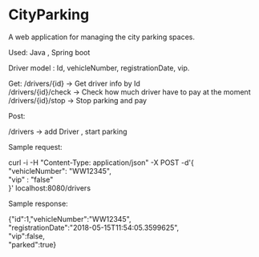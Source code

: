 

# CityParking
A web application for managing the city parking spaces.

Used:
Java ,
Spring boot 

Driver model : Id, vehicleNumber, registrationDate, vip.

Get:
/drivers/{id} -> Get driver info by Id <br/>
/drivers/{id}/check  -> Check how much driver have to pay at the moment<br/>
/drivers/{id}/stop -> Stop parking and pay<br/>


Post:

/drivers   -> add Driver , start parking

Sample request: 

curl -i -H "Content-Type: application/json" -X POST -d'{ <br/>
"vehicleNumber": "WW12345", <br/>
"vip" : "false" <br/>
 }' localhost:8080/drivers <br/>
 
 Sample response:
 
 {"id":1,"vehicleNumber":"WW12345", <br/>
 "registrationDate":"2018-05-15T11:54:05.3599625", <br/>
 "vip":false, <br/>
 "parked":true}  <br/>
 
 
